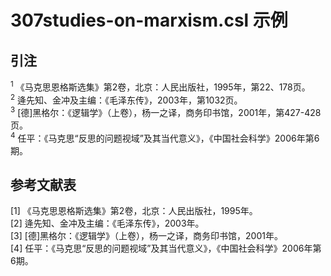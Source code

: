 # 307studies-on-marxism.csl 示例

<!-- 此文件由脚本自动生成，请勿手动修改！ -->

## 引注

<sup>1</sup> 《马克思恩格斯选集》第2卷，北京：人民出版社，1995年，第22、178页。<br>
<sup>2</sup> 逄先知、金冲及主编：《毛泽东传》，2003年，第1032页。<br>
<sup>3</sup> [德]黑格尔：《逻辑学》（上卷），杨一之译，商务印书馆，2001年，第427-428页。<br>
<sup>4</sup> 任平：《马克思“反思的问题视域”及其当代意义》，《中国社会科学》2006年第6期。<br>

## 参考文献表

<div class="csl-bib-body second-field-align-flush">
  <div class="csl-entry">[1]	《马克思恩格斯选集》第2卷，北京：人民出版社，1995年。</div>
  <div class="csl-entry">[2]	逄先知、金冲及主编：《毛泽东传》，2003年。</div>
  <div class="csl-entry">[3]	[德]黑格尔：《逻辑学》（上卷），杨一之译，商务印书馆，2001年。</div>
  <div class="csl-entry">[4]	任平：《马克思“反思的问题视域”及其当代意义》，《中国社会科学》2006年第6期。</div>
</div>
